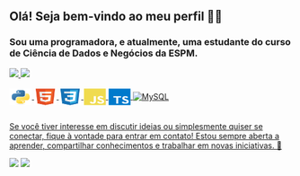 ## Olá! Seja bem-vindo ao meu perfil 👩‍💻
### Sou uma programadora, e atualmente, uma estudante do curso de Ciência de Dados e Negócios da ESPM.
<div>
  <a href="https://github.com/rafaballerini">
  <img height="180em" src="https://github-readme-stats.vercel.app/api?username=mgabriel4&show_icons=true&theme=pink&include_all_commits=true&count_private=true"/>
  <img height="130em" src="https://github-readme-stats.vercel.app/api/top-langs/?username=mgabriel4&layout=compact&langs_count=16&theme=pink"/>
</div>

<div style="display: inline_block"><br>
  <img align="center" alt="Python" height="30" width="40" src="https://raw.githubusercontent.com/devicons/devicon/master/icons/python/python-original.svg">
  <img align="center" alt="HTML" height="30" width="40" src="https://raw.githubusercontent.com/devicons/devicon/master/icons/html5/html5-original.svg">
  <img align="center" alt="CSS" height="30" width="40" src="https://raw.githubusercontent.com/devicons/devicon/master/icons/css3/css3-original.svg">
  <img align="center" alt="JavaScript" height="30" width="40" src="https://raw.githubusercontent.com/devicons/devicon/master/icons/javascript/javascript-plain.svg">
  <img align="center" alt="TypeScript" height="30" width="40" src="https://raw.githubusercontent.com/devicons/devicon/master/icons/typescript/typescript-plain.svg">
  <img align="center" alt="MySQL" height="30" width="40"src="https://cdn.jsdelivr.net/gh/devicons/devicon@latest/icons/mysql/mysql-plain-wordmark.svg" />
</div>

##

<div> 
  <p> Se você tiver interesse em discutir ideias ou simplesmente quiser se conectar, fique à vontade para entrar em contato! Estou sempre aberta a aprender, compartilhar conhecimentos e trabalhar em novas iniciativas. 🤝</p>
  <a href = "mailto:mgabriel4.tech@gmail.com"><img src="https://img.shields.io/badge/-Gmail-%23333?style=for-the-badge&logo=gmail&logoColor=white" target="_blank"></a>
  <a href="https://www.linkedin.com/in/maria-gabriela-santos-34b293239/" target="_blank"><img src="https://img.shields.io/badge/-LinkedIn-%230077B5?style=for-the-badge&logo=linkedin&logoColor=white" target="_blank"></a> 
 
</div>

